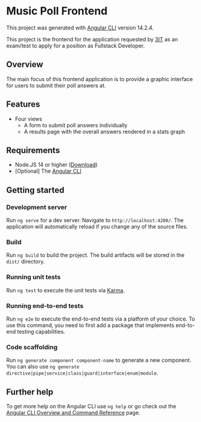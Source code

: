 # Music Poll Frontend

This project was generated with [Angular CLI](https://github.com/angular/angular-cli) version 14.2.4.

This project is the frontend for the application requested by [3IT](https://www.3it.cl/) as an exam/test to apply for a position as Fullstack Developer.

## Overview

The main focus of this frontend application is to provide a graphic interface for users to submit their poll answers at.

## Features

- Four views
  - A form to submit poll answers individually
  - A results page with the overall answers rendered in a stats graph

## Requirements

- Node.JS 14 or higher ([Download](https://nodejs.org/))
- [Optional] The [Angular CLI](https://cli.angular.io/)

## Getting started

### Development server

Run `ng serve` for a dev server. Navigate to `http://localhost:4200/`. The application will automatically reload if you change any of the source files.

### Build

Run `ng build` to build the project. The build artifacts will be stored in the `dist/` directory.

### Running unit tests

Run `ng test` to execute the unit tests via [Karma](https://karma-runner.github.io).

### Running end-to-end tests

Run `ng e2e` to execute the end-to-end tests via a platform of your choice. To use this command, you need to first add a package that implements end-to-end testing capabilities.

### Code scaffolding

Run `ng generate component component-name` to generate a new component. You can also use `ng generate directive|pipe|service|class|guard|interface|enum|module`.

## Further help

To get more help on the Angular CLI use `ng help` or go check out the [Angular CLI Overview and Command Reference](https://angular.io/cli) page.
